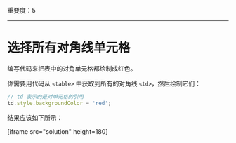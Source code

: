 重要度：5

---

# 选择所有对角线单元格

编写代码来把表中的对角单元格都绘制成红色。


你需要用代码从 `<table>` 中获取到所有的对角线 `<td>`，然后绘制它们：

```js
// td 表示的是对单元格的引用
td.style.backgroundColor = 'red';
```

结果应该如下所示：

[iframe src="solution" height=180]
